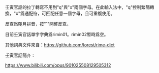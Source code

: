 
壬寅官話的拉丁轉寫不用到"q"與"x"兩個字母。在此輸入法中，"q"控制繁簡轉換，"x"爲通配符，可匹配任意一個字母，且可重複使用。

反查爲朙月拼音，按"`"開啓反查。

目前壬寅官話單字字典爲rimin01。rimin02暫時爲空。

其他詞典文件來自：https://github.com/Iorest/rime-dict

壬寅官話簡介：

https://www.bilibili.com/opus/901025508129505312
